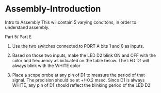# Assembly-Introduction
Intro to Assembly
This wil contain 5 varying conditons, in order to understand assembly.

Part 5/ Part E 

1) Use the two switches connected to PORT A bits 1 and 0 as inputs. 

2) Based on those two inputs, make the LED D2 blink ON and OFF with the color and frequency as indicated on the table below. 
The LED D1 will always blink with the WHITE color

3) Place a scope probe at any pin of D1 to measure the period of that signal. The precision should be at +/-0.2 msec. 
Since D1 is always WHITE, any pin of D1 should reflect the blinking period of the LED D2
